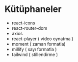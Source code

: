 # Kütüphaneler

- react-icons
- react-router-dom
- axios
- react-player ( video oynatma ) 
- moment ( zaman formatla)
- millify ( sayı formatla )
- tailwind ( stillendirme )
